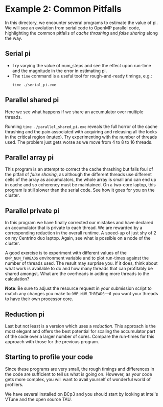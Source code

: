 Example 2: Common Pitfalls
==========================

In this directory, we encounter several programs to estimate the value of pi.
We will see an evolution from serial code to OpenMP parallel code, highlighting the common pitfalls of _cache thrashing_ and _false sharing_ along the way.

Serial pi
---------

- Try varying the value of num_steps and see the effect upon run-time and the magnitude in the error in estimating pi.
- The `time` command is a useful tool for rough-and-ready timings, e.g.:
    ```
    time ./serial_pi.exe
    ```

Parallel shared pi
------------------

Here we see what happens if we share an accumulator over multiple threads.

Running `time ./parallel_shared_pi.exe` reveals the full horror of the cache thrashing and the pain associated with acquiring and releasing all the locks in the critical region (mutex).
Try experimenting with the number of threads used.
The problem just gets worse as we move from 4 to 8 to 16 threads.

Parallel array pi
-----------------

This program is an attempt to correct the cache thrashing but falls foul of the pitfall of _false sharing_, as although the different threads use different cells of the array as accumulators, the whole array is small and can end up in cache and so coherency must be maintained.
On a two-core laptop, this program is still slower than the serial code.
See how it goes for you on the cluster.

Parallel private pi
-------------------

In this program we have finally corrected our mistakes and have declared an accumulator that is private to each thread.
We are rewarded by a corresponding reduction in the overall runtime.
A speed-up of just shy of 2 on my Centrino duo laptop.
Again, see what is possible on a node of the cluster.

A good exercise is to experiment with different values of the
`OMP_NUM_THREADS` environment variable and to plot run-times against the number
of threads used.
The result may surprise you.
If it does, think about what work is available to do and how many threads that can profitably be shared
amongst.
What are the overheads in adding more threads to the calculation?

**Note**: Be sure to adjust the resource request in your submission script to match
any changes you make to `OMP_NUM_THREADS`—if you want your threads to have
their own processor core.

Reduction pi
------------

Last but not least is a version which uses a _reduction_.
This approach is the most elegant and offers the best potential for scaling the accumulator part of the code over a larger number of cores.
Compare the run-times for this approach with those for the previous program.

Starting to profile your code
-----------------------------

Since these programs are very small, the rough timings and differences in the code are sufficient to tell us what is going on.
However, as your code gets more complex, you will want to avail yourself of wonderful world of profilers.

We have several installed on BCp3 and you should start by looking at Intel's VTune and the open source TAU.
